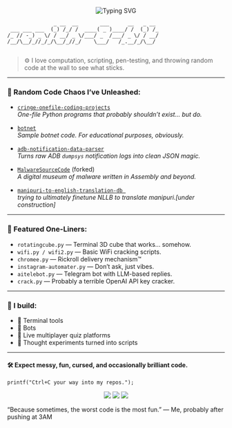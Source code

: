 <!-- GitHub Profile README -->

<p align="center">
  <img src="https://readme-typing-svg.herokuapp.com?font=Fira+Code&pause=500&color=00FF90&center=true&vCenter=true&width=435&lines=Hobbyist+Programmer+%2F+Burp-Suite_user;I+build+weird%2C+fun+%2C+cringe+stuff!" alt="Typing SVG" />
</p>

```text
               _ __  __       ___      __   _ __ 
 ___ ___ ___  (_) /_/ /  ____( _ )____/ /  (_) /_
/_ // -_) _ \/ / __/ _ \/___/ _  /___/ _ \/ / __/
/__/\__/_//_/_/\__/_//_/    \___/   /_.__/_/\__/ 
                                                 
```
> ⚙️ I love computation, scripting, pen-testing, and throwing random code at the wall to see what sticks.

---

### 🔧 Random Code Chaos I’ve Unleashed:

- [`cringe-onefile-coding-projects`](https://github.com/zenith-8-bit/cringe-onefile-coding-projects)  
  _One-file Python programs that probably shouldn’t exist... but do._

- [`botnet`](https://github.com/zenith-8-bit/botnet)  
  _Sample botnet code. For educational purposes, obviously._

- [`adb-notification-data-parser`](https://github.com/zenith-8-bit/adb-notification-data-parser)  
  _Turns raw ADB `dumpsys` notification logs into clean JSON magic._

- [`MalwareSourceCode`](https://github.com/zenith-8-bit/MalwareSourceCode) (forked)  
  _A digital museum of malware written in Assembly and beyond._

- [`manipuri-to-english-translation-db `](https://github.com/zenith-8-bit/manipuri-translator-NLLB-finetune)  
  _trying to ultimately finetune NLLB to translate manipuri.[under construction]_

---

### 🧠 Featured One-Liners:

- `rotatingcube.py` — Terminal 3D cube that works… somehow.
- `wifi.py / wifi2.py` — Basic WiFi cracking scripts.
- `chromee.py` — Rickroll delivery mechanism™
- `instagram-automater.py` — Don’t ask, just vibes.
- `aitelebot.py` — Telegram bot with LLM-based replies.
- `crack.py` — Probably a terrible OpenAI API key cracker.

---

### 🎯 I build:
- 🐚 Terminal tools  
- 🤖 Bots  
- 🎯 Live multiplayer quiz platforms  
- 🧠 Thought experiments turned into scripts

---

#### 🛠️  Expect messy, fun, cursed, and occasionally brilliant code.

```text
printf("Ctrl+C your way into my repos.");
```
<p align="center"> <img src="https://img.shields.io/badge/python-💀-informational?style=for-the-badges&logo=python&logoColor=white"> <img src="https://img.shields.io/badge/scripting-🔥-critical?style=for-the-badges"> <img src="https://img.shields.io/badge/hardware-⚡-important?style=for-the-badges"> </p>
“Because sometimes, the worst code is the most fun.”
— Me, probably after pushing at 3AM

